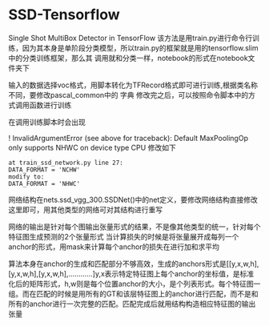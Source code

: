 # SSD-Tensorflow
Single Shot MultiBox Detector in TensorFlow
该方法是用train.py进行命令行训练，因为其本身是单阶段分类模型，所以train.py的框架就是用的tensorflow.slim中的分类训练框架，那么其
调用就和分类一样，notebook的形式在notebook文件夹下


输入的数据选择voc格式，用脚本转化为TFRecord格式即可进行训练,根据类名称不同，要修改pascal_common中的
字典
修改完之后，可以按照命令脚本中的方式调用函数进行训练






在调用训练脚本时会出现

! InvalidArgumentError (see above for traceback): Default MaxPoolingOp only supports NHWC on device type CPU
修改如下

    at train_ssd_network.py line 27:
    DATA_FORMAT = 'NCHW'
    modify to:
    DATA_FORMAT = 'NHWC'



网络结构在nets.ssd_vgg_300.SSDNet()中的net定义，要修改网络结构直接修改这里即可，用其他类型的网络可对其结构进行重写

网络的输出是针对每个图输出张量形式的结果，不是像其他类型的统一，针对每个特征图生成预测的2个张量形式
当计算损失的时候是将张量展开成每列一个anchor的形式，用mask来计算每个anchor的损失在进行加和求平均

算法本身在anchor的生成和匹配部分不够高效，生成的anchors形式是[[y,x,w,h],[y,x,w,h],[y,x,w,h],…………]y,x表示特定特征图上每个anchor的坐标值，是标准化后的矩阵形式，h,w则是每个位置anchor的大小，是个列表形式。每个特征图一组。而在匹配的时候是用所有的GT和该层特征图上的anchor进行匹配，而不是和所有的anchor进行一次完整的匹配。匹配完成后就用结构构造相应特征图的输出张量
